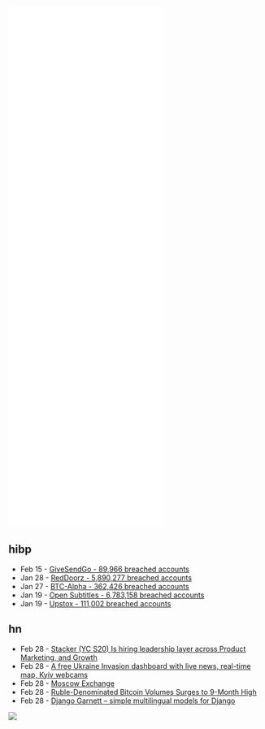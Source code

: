 ![Metrics](https://raw.githubusercontent.com/phixion/phixion/master/metrics.svg)

## hibp

<!--
for https://github.com/phixion/phixion/blob/main/.github/workflows/feeds.yml
-->
<!--START_SECTION:haveibeenpwnd-->
- Feb 15 - [GiveSendGo - 89,966 breached accounts](https://haveibeenpwned.com/PwnedWebsites#GiveSendGo)
- Jan 28 - [RedDoorz - 5,890,277 breached accounts](https://haveibeenpwned.com/PwnedWebsites#RedDoorz)
- Jan 27 - [BTC-Alpha - 362,426 breached accounts](https://haveibeenpwned.com/PwnedWebsites#BTCAlpha)
- Jan 19 - [Open Subtitles - 6,783,158 breached accounts](https://haveibeenpwned.com/PwnedWebsites#OpenSubtitles)
- Jan 19 - [Upstox - 111,002 breached accounts](https://haveibeenpwned.com/PwnedWebsites#Upstox)
<!--END_SECTION:haveibeenpwnd-->

## hn

<!--
for https://github.com/phixion/phixion/blob/main/.github/workflows/feeds.yml
-->
<!--START_SECTION:hn-->
- Feb 28 - [Stacker (YC S20) Is hiring leadership layer across Product Marketing, and Growth](https://www.stackerhq.com/careers#job-listing)
- Feb 28 - [A free Ukraine Invasion dashboard with live news, real-time map, Kyiv webcams](https://bunkerhub.netlify.app/)
- Feb 28 - [Moscow Exchange](https://news.ycombinator.com/item?id=30498740)
- Feb 28 - [Ruble-Denominated Bitcoin Volumes Surges to 9-Month High](https://www.coindesk.com/markets/2022/02/28/ruble-denominated-bitcoin-volumes-surges-to-9-month-highs/)
- Feb 28 - [Django Garnett – simple multilingual models for Django](https://github.com/Aristotle-Metadata-Enterprises/django-garnett)
<!--END_SECTION:hn-->

<!--
for https://yhype.me
-->
![](https://hit.yhype.me/github/profile?user_id=13013670)
